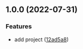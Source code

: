 ## 1.0.0 (2022-07-31)


### Features

* add project ([12ad5a8](https://github.com/MrSquaare/mrsquaare.fr/commit/12ad5a8504724372c03b931692975d0c3b9628c7))
